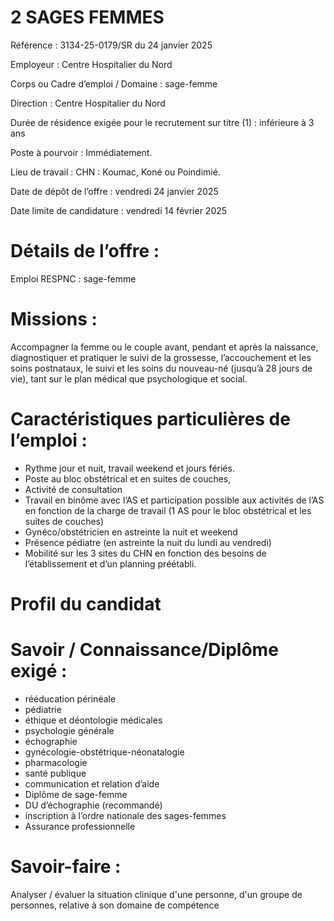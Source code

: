 # 2 SAGES FEMMES

Référence : 3134-25-0179/SR du 24 janvier 2025

Employeur : Centre Hospitalier du Nord

Corps ou Cadre d’emploi / Domaine : sage-femme

Direction : Centre Hospitalier du Nord

Durée de résidence exigée pour le recrutement sur titre (1) : inférieure à 3 ans

Poste à pourvoir : Immédiatement.

Lieu de travail : CHN : Koumac, Koné ou Poindimié.

Date de dépôt de l’offre : vendredi 24 janvier 2025

Date limite de candidature : vendredi 14 février 2025

# Détails de l’offre :

Emploi RESPNC : sage-femme

# Missions :

Accompagner la femme ou le couple avant, pendant et après la naissance, diagnostiquer et pratiquer le suivi de la grossesse, l’accouchement et les soins postnataux, le suivi et les soins du nouveau-né (jusqu’à 28 jours de vie), tant sur le plan médical que psychologique et social.

# Caractéristiques particulières de l’emploi :

- Rythme jour et nuit, travail weekend et jours fériés.
- Poste au bloc obstétrical et en suites de couches,
- Activité de consultation
- Travail en binôme avec l’AS et participation possible aux activités de l’AS en fonction de la charge de travail (1 AS pour le bloc obstétrical et les suites de couches)
- Gynéco/obstétricien en astreinte la nuit et weekend
- Présence pédiatre (en astreinte la nuit du lundi au vendredi)
- Mobilité sur les 3 sites du CHN en fonction des besoins de l’établissement et d’un planning préétabli.

# Profil du candidat

# Savoir / Connaissance/Diplôme exigé :

- rééducation périnéale
- pédiatrie
- éthique et déontologie médicales
- psychologie générale
- échographie
- gynécologie-obstétrique-néonatalogie
- pharmacologie
- santé publique
- communication et relation d’aide
- Diplôme de sage-femme
- DU d’échographie (recommandé)
- inscription à l’ordre nationale des sages-femmes
- Assurance professionnelle

# Savoir-faire :

Analyser / évaluer la situation clinique d'une personne, d'un groupe de personnes, relative à son domaine de compétence